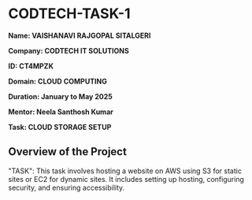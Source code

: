 # CODTECH-TASK-1

**Name: VAISHANAVI RAJGOPAL SITALGERI**

**Company: CODTECH IT SOLUTIONS**

**ID: CT4MPZK**

**Domain: CLOUD COMPUTING**

**Duration: January to May 2025**

**Mentor: Neela Santhosh Kumar**

 
**Task: CLOUD STORAGE SETUP**

## Overview of the Project


"TASK": This task involves hosting a website on AWS using S3 for static sites or EC2 for dynamic sites. It includes setting up hosting, configuring security, and ensuring accessibility.
